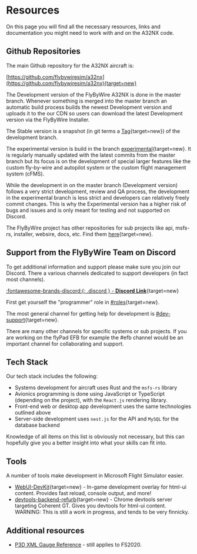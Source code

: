 # Resources

On this page you will find all the necessary resources, links and documentation you might need to work with and on the A32NX code.

## Github Repositories

The main Github repository for the A32NX aircraft is:

[https://github.com/flybywiresim/a32nx](https://github.com/flybywiresim/a32nx){target=new}

The Development version of the FlyByWire A32NX is done in the master branch. Whenever something is merged into the master branch an automatic build process builds the newest Development version and uploads it to the our CDN so users can download the latest Development version via the FlyByWire Installer.

The Stable version is a snapshot (in git terms a [Tag](https://github.com/flybywiresim/a32nx/tags){target=new}) of the development branch.

The experimental version is build in the branch [experimental](https://github.com/flybywiresim/a32nx/tree/experimental){target=new}. It is regularly manually updated with the latest commits from the master branch but its focus is on the development of special larger features like the custom fly-by-wire and autopilot system or the custom flight management system (cFMS).

While the development in on the master branch (Development version) follows a very strict development, review and QA process, the development in the experimental branch is less strict and developers can relatively freely commit changes. This is why the Experimental version has a higher risk of bugs and issues and is only meant for testing and not supported on Discord.

The FlyByWire project has other repositories for sub projects like api, msfs-rs, installer, websire, docs, etc. Find them [here](https://github.com/orgs/flybywiresim/repositories){target=new}.

## Support from the FlyByWire Team on Discord

To get additional information and support please make sure you join our Discord. There a various channels dedicated to support developers (in fact most channels).

[:fontawesome-brands-discord:{: .discord } - **Discord Link**](https://discord.gg/flybywire){target=new}

First get yourself the "programmer" role in [#roles](https://discord.com/channels/738864299392630914/751780817772216401/816730253543604224){target=new}.

The most  general channel for getting help for development is [#dev-support](https://discord.gg/v3jAxJpwZm){target=new}.

There are many other channels for specific systems or sub projects. If you are working on the flyPad EFB for example the #efb channel would be an important channel for collaborating and support.

## Tech Stack

Our tech stack includes the following:

- Systems development for aircraft uses Rust and the `msfs-rs` library
- Avionics programming is done using JavaScript or TypeScript (depending on the project), with the `React.js` rendering library.
- Front-end web or desktop app development uses the same technologies outlined above
- Server-side development uses `nest.js` for the API and `MySQL` for the database backend

Knowledge of all items on this list is obviously not necessary, but this can hopefully give you a better insight into what your skills can fit into.

## Tools

A number of tools make development in Microsoft Flight Simulator easier.

- [WebUI-DevKit](https://github.com/dga711/msfs-webui-devkit){target=new} - In-game development overlay for html-ui content. Provides fast reload, console output, and more!
- [devtools-backend-refurb](https://github.com/dga711/devtools-backend-refurb){target=new} - Chrome devtools server targeting Coherent GT. Gives you devtools for html-ui content. WARNING: This is still a work in progress, and tends to be very finnicky.

## Additional resources

- [P3D XML Gauge Reference](http://www.prepar3d.com/SDK/SimObject%20Creation%20Kit/Panels%20and%20Gauges%20SDK/creating%20xml%20gauges.html) - still applies to FS2020.
